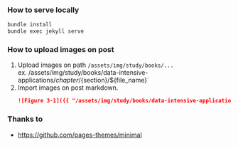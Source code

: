 ### How to serve locally
```sh
bundle install
bundle exec jekyll serve
```

### How to upload images on post
1. Upload images on path `/assets/img/study/books/...`<br/>
    ex. /assets/img/study/books/data-intensive-applications/${chapter}/${section}/${file_name}`
2. Import images on post markdown.
    ```md
    ![Figure 3-1]({{ "/assets/img/study/books/data-intensive-applications/chapter03/section1/figure3-1.png" | relative_url }})
    ```

### Thanks to
* https://github.com/pages-themes/minimal